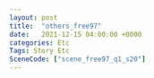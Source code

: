 ```yaml
---
layout: post
title:  "others_free97"
date:   2021-12-15 04:00:00 +0000
categories: Etc
Tags: Story Etc
SceneCode: ["scene_free97_q1_s20"]
---
```

